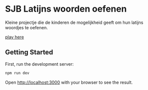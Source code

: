 # SJB Latijns woorden oefenen

Kleine projectje die de kinderen de mogelijkheid geeft om hun latijns woordjes te oefenen.

[play here](https://sjb-latijn.vercel.app)

## Getting Started

First, run the development server:

```bash
npm run dev
```

Open [http://localhost:3000](http://localhost:3000) with your browser to see the result.